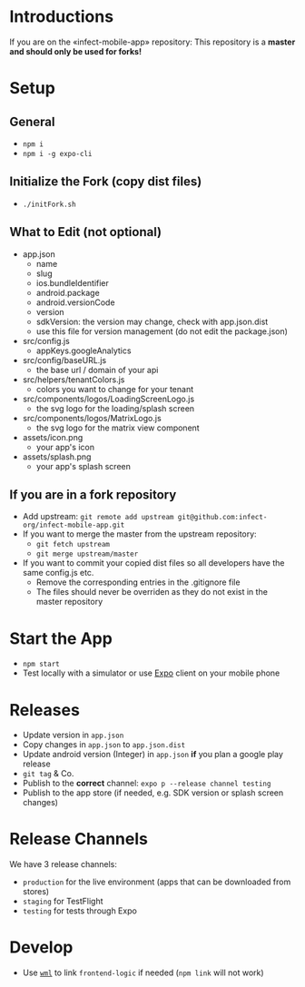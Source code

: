 # Introductions
If you are on the «infect-mobile-app» repository: This repository is a **master and should only be used for forks!**

# Setup

## General
- `npm i`
- `npm i -g expo-cli`

## Initialize the Fork (copy dist files)
- `./initFork.sh`

## What to Edit (not optional)
- app.json
  - name
  - slug
  - ios.bundleIdentifier
  - android.package
  - android.versionCode
  - version
  - sdkVersion: the version may change, check with app.json.dist
  - use this file for version management (do not edit the package.json)
- src/config.js
  - appKeys.googleAnalytics
- src/config/baseURL.js
  - the base url / domain of your api
- src/helpers/tenantColors.js
  - colors you want to change for your tenant
- src/components/logos/LoadingScreenLogo.js
  - the svg logo for the loading/splash screen
- src/components/logos/MatrixLogo.js
  - the svg logo for the matrix view component
- assets/icon.png
  - your app's icon
- assets/splash.png
  - your app's splash screen

## If you are in a fork repository
- Add upstream: `git remote add upstream git@github.com:infect-org/infect-mobile-app.git`
- If you want to merge the master from the upstream repository:
  - `git fetch upstream`
  - `git merge upstream/master`
- If you want to commit your copied dist files so all developers have the same config.js etc.
  - Remove the corresponding entries in the .gitignore file
  - The files should never be overriden as they do not exist in the master repository

# Start the App
- `npm start`
- Test locally with a simulator or use [Expo](https://expo.io/) client on your mobile phone

# Releases
- Update version in `app.json`
- Copy changes in `app.json` to `app.json.dist`
- Update android version (Integer) in `app.json` **if** you plan a google play release
- `git tag` & Co.
- Publish to the **correct** channel: `expo p --release channel testing`
- Publish to the app store (if needed, e.g. SDK version or splash screen changes)

# Release Channels
We have 3 release channels: 
- `production` for the live environment (apps that can be downloaded from stores)
- `staging` for TestFlight
- `testing` for tests through Expo

# Develop
- Use [`wml`](https://www.npmjs.com/package/wml) to link `frontend-logic` if needed (`npm link`
    will not work)